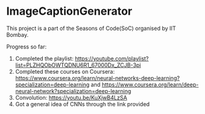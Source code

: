 # ImageCaptionGenerator
This project is a part of the Seasons of Code(SoC) organised by IIT Bombay.

Progress so far:
1) Completed the playlist: https://youtube.com/playlist?list=PLZHQObOWTQDNU6R1_67000Dx_ZCJB-3pi
2) Completed these courses on Coursera: 
https://www.coursera.org/learn/neural-networks-deep-learning?specialization=deep-learning and https://www.coursera.org/learn/deep-neural-network?specialization=deep-learning
3) Convolution: https://youtu.be/KuXjwB4LzSA
4) Got a general idea of CNNs through the link provided
